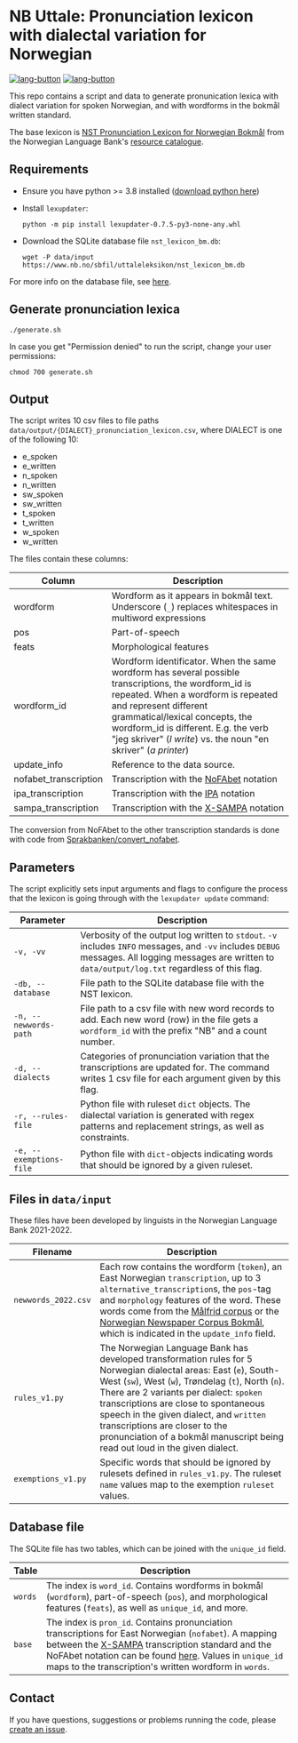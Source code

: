 # NB Uttale: Pronunciation lexicon with dialectal variation for Norwegian

[![lang-button](https://img.shields.io/badge/-Norsk-blue)](https://github.com/Sprakbanken/nb_uttale/blob/main/LESMEG.md) [![lang-button](https://img.shields.io/badge/-English-grey)](https://github.com/Sprakbanken/nb_uttale/blob/main/README.md)

This repo contains a script and data to generate pronunication lexica with dialect variation for spoken Norwegian, and with wordforms in the bokmål written standard.

The base lexicon is [NST Pronunciation Lexicon for Norwegian Bokmål](https://www.nb.no/sprakbanken/en/resource-catalogue/oai-nb-no-sbr-23/) from the Norwegian Language Bank's [resource catalogue](https://www.nb.no/sprakbanken/en/resource-catalogue/).

## Requirements

- Ensure you have python >= 3.8 installed ([download python here](https://www.python.org/downloads/))

- Install `lexupdater`:

    ```shell
    python -m pip install lexupdater-0.7.5-py3-none-any.whl
    ```

- Download the SQLite database file `nst_lexicon_bm.db`:

    ```shell
    wget -P data/input https://www.nb.no/sbfil/uttaleleksikon/nst_lexicon_bm.db
    ```

For more info on the database file, see [here](#database-file).

## Generate pronunciation lexica

``` shell
./generate.sh
```

In case you get "Permission denied" to run the script, change your user permissions:

```shell
chmod 700 generate.sh
```

## Output

The script writes 10 csv files to file paths `data/output/{DIALECT}_pronunciation_lexicon.csv`, where DIALECT is one of the following 10:

- e_spoken
- e_written
- n_spoken
- n_written
- sw_spoken
- sw_written
- t_spoken
- t_written
- w_spoken
- w_written

The files contain these columns:

| Column | Description |
| --- | --- |
| wordform | Wordform as it appears in bokmål text. Underscore (`_`) replaces whitespaces in multiword expressions |
| pos | Part-of-speech |
| feats | Morphological features |
| wordform_id | Wordform identificator. When the same wordform has several possible transcriptions, the wordform_id is repeated. When a wordform is repeated and represent different grammatical/lexical concepts, the wordform_id is different. E.g. the verb "jeg skriver" (_I write_) vs. the noun "en skriver" (_a printer_) |
| update_info | Reference to the data source. |
| nofabet_transcription | Transcription with the [NoFAbet](https://github.com/peresolb/g2p-no#transcription-standard)  notation |
| ipa_transcription | Transcription with the [IPA](https://en.wikipedia.org/wiki/International_Phonetic_Alphabet) notation |
| sampa_transcription | Transcription with the [X-SAMPA](https://en.wikipedia.org/wiki/X-SAMPA) notation |

The conversion from NoFAbet to the other transcription standards is done with code from [Sprakbanken/convert_nofabet](https://github.com/Sprakbanken/convert_nofabet).

## Parameters

The script explicitly sets input arguments and flags to configure the process that the lexicon is going through with the `lexupdater update` command:

Parameter | Description
--- | ---
`-v, -vv` | Verbosity of the output log written to `stdout`. `-v` includes `INFO` messages, and `-vv` includes `DEBUG` messages. All logging messages are written to `data/output/log.txt` regardless of this flag.
`-db, --database` |  File path to the SQLite database file with the NST lexicon.
`-n, --newwords-path` | File path to a csv file with new word records to add. Each new word (row) in the file gets a `wordform_id` with the prefix "NB" and a count number.
`-d, --dialects` | Categories of pronunciation variation that the transcriptions are updated for. The command writes 1 csv file for each argument given by this flag.
`-r, --rules-file` | Python file with ruleset `dict` objects. The dialectal variation is generated with regex patterns and replacement strings, as well as constraints.
`-e, --exemptions-file` | Python file with `dict`-objects indicating words that should be ignored by a given ruleset.


## Files in `data/input`

These files have been developed by linguists in the Norwegian Language Bank 2021-2022.

Filename | Description
--- | ---
`newwords_2022.csv` | Each row contains the wordform (`token`), an East Norwegian `transcription`, up to 3 `alternative_transcription`s, the `pos`-tag and `morphology` features of the word. These words come from the [Målfrid corpus](https://www.nb.no/sprakbanken/en/resource-catalogue/oai-nb-no-sbr-69/) or the [Norwegian Newspaper Corpus Bokmål](https://www.nb.no/sprakbanken/en/resource-catalogue/oai-clarino-uib-no-avis-plain/), which is indicated in the `update_info` field.
`rules_v1.py` | The Norwegian Language Bank has developed transformation rules for 5 Norwegian dialectal areas: East (`e`), South-West (`sw`), West (`w`), Trøndelag (`t`), North (`n`). There are 2 variants per dialect: `spoken` transcriptions are close to spontaneous speech in the given dialect, and `written` transcriptions are closer to the pronunciation of a bokmål manuscript being read out loud in the given dialect.
`exemptions_v1.py` | Specific words that should be ignored by rulesets defined in `rules_v1.py`. The ruleset `name` values map to the exemption `ruleset` values.

## Database file

The SQLite file has two tables, which can be joined with the `unique_id` field.

Table | Description
--- | ---
`words` | The index is `word_id`. Contains wordforms in bokmål (`wordform`), part-of-speech (`pos`), and morphological features (`feats`), as well as `unique_id`, and more.
`base` | The index is `pron_id`. Contains pronunciation transcriptions for East Norwegian (`nofabet`). A mapping between the [X-SAMPA](https://en.wikipedia.org/wiki/X-SAMPA) transcription standard and the NoFAbet notation can be found [here](https://www.nb.no/sbfil/verktoy/nofa/NoFA-en-1_0.pdf). Values in `unique_id` maps to the transcription's written wordform in `words`.

## Contact

If you have questions, suggestions or problems running the code, please [create an issue](https://github.com/Sprakbanken/nb_uttale/issues).

